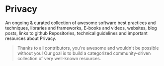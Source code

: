 # Privacy

An ongoing & curated collection of awesome software best practices and techniques, libraries and frameworks, E-books and videos, websites, blog posts, links to github Repositories, technical guidelines and important resources about Privacy.
> Thanks to all contributors, you're awesome and wouldn't be possible without you! Our goal is to build a categorized community-driven collection of very well-known resources.

